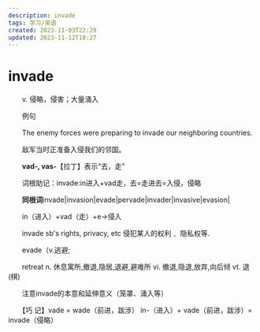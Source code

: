 ```yaml
---
description: invade
tags: 学习/英语
created: 2023-11-03T22:29
updated: 2023-11-12T18:27
---
```

# invade

　　v. 侵略，侵害；大量涌入

　　例句

　　The enemy forces were preparing to invade our neighboring countries.

　　敌军当时正准备入侵我们的邻国。

　　**vad-, vas-**【拉丁】表示“去，走”

　　词根助记：invade:in进入+vad走，去=走进去=入侵，侵略

　　**同根词**invade\|invasion\|evade\|pervade\|invader\|invasive\|evasion\|

　　in（进入）+vad（走）+e→侵入

　　invade sb's rights, privacy, etc 侵犯某人的权利﹑ 隐私权等.

　　evade（v.逃避;

　　retreat n. 休息寓所,撤退,隐居,退避,避难所 vi. 撤退,隐退,放弃,向后倾 vt. 退(棋)

　　注意invade的本意和延伸意义（笼罩、涌入等）

　　【巧 记】vade = wade（前进，跋涉） in-（进入）+ vade（前进，跋涉）= invade（侵略）
